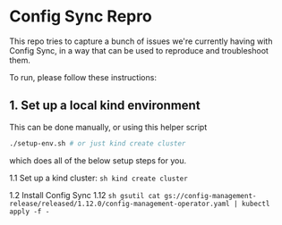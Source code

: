 # Config Sync Repro

This repo tries to capture a bunch of issues we're currently having with Config Sync, in a way that can be used to reproduce and troubleshoot them.

To run, please follow these instructions:

## 1. Set up a local kind environment

This can be done manually, or using this helper script

```sh
./setup-env.sh # or just kind create cluster
```
which does all of the below setup steps for you.

1.1 Set up a kind cluster:
    ```sh
    kind create cluster
    ```

1.2 Install Config Sync 1.12
    ```sh
    gsutil cat gs://config-management-release/released/1.12.0/config-management-operator.yaml | kubectl apply -f -
    ```
